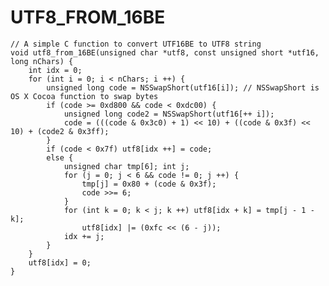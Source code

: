 # UTF8_FROM_16BE
    // A simple C function to convert UTF16BE to UTF8 string
    void utf8_from_16BE(unsigned char *utf8, const unsigned short *utf16, long nChars) {
    	int idx = 0;
	    for (int i = 0; i < nChars; i ++) {
		    unsigned long code = NSSwapShort(utf16[i]); // NSSwapShort is OS X Cocoa function to swap bytes
		    if (code >= 0xd800 && code < 0xdc00) {
			    unsigned long code2 = NSSwapShort(utf16[++ i]);
    			code = (((code & 0x3c0) + 1) << 10) + ((code & 0x3f) << 10) + (code2 & 0x3ff);
	    	}
		    if (code < 0x7f) utf8[idx ++] = code;
    		else {
	    		unsigned char tmp[6]; int j;
		    	for (j = 0; j < 6 && code != 0; j ++) {
			    	tmp[j] = 0x80 + (code & 0x3f);
    				code >>= 6;
	    		}
		    	for (int k = 0; k < j; k ++) utf8[idx + k] = tmp[j - 1 - k];
    		    	utf8[idx] |= (0xfc << (6 - j));
	    		idx += j;
		    }
	    }
	    utf8[idx] = 0;
    }
